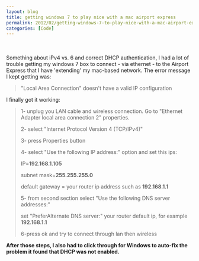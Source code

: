 ```yaml
---
layout: blog
title: getting windows 7 to play nice with a mac airport express
permalink: 2012/02/getting-windows-7-to-play-nice-with-a-mac-airport-express
categories: [Code]
---
```


<br><br>
Something about iPv4 vs. 6 and correct DHCP authentication, I had a lot of trouble getting my windows 7 box to connect - via ethernet - to the Airport Express that I have 'extending' my mac-based network. The error message I kept getting was: 



<blockquote>"Local Area Connection" doesn't have a valid IP configuration</blockquote>



I finally got it working:



<blockquote>
1- unplug you LAN cable and wireless connection. Go to  "Ethernet Adapter local area connection 2" properties.<br>

2- select "Internet Protocol Version 4 (TCP/IPv4)"<br>

3- press Properties button<br>

4- select "Use the following IP address:" option and set this ips:<br>

 IP=<strong>192.168.1.105</strong><br>

 subnet mask=<strong>255.255.255.0</strong><br>

default gateway = your router ip address such as <strong>192.168.1.1</strong><br>

5- from second section select "Use the following DNS server addresses:"<br>

set "PreferAlternate DNS server:" your router default ip, for example <strong>192.168.1.1</strong><br>

6-press ok and try to connect through lan then wireless<br>
</blockquote>

<strong>After those steps, I also had to click through for Windows to auto-fix the problem it found that DHCP was not enabled.</strong><br>

